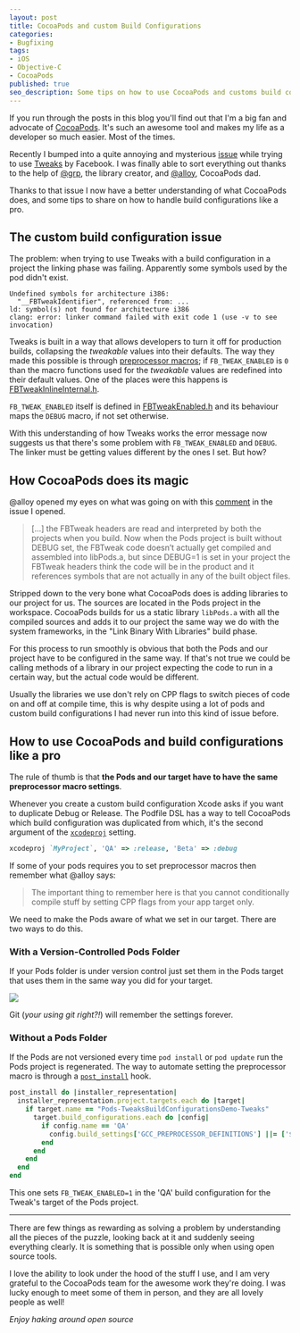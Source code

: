 ```yaml
---
layout: post
title: CocoaPods and custom Build Configurations
categories:
- Bugfixing
tags:
- iOS
- Objective-C
- CocoaPods
published: true
seo_description: Some tips on how to use CocoaPods and customs build configurations without headaches.
---
```


If you run through the posts in this blog you'll find out that I'm a big fan and advocate of [CocoaPods]. It's such an awesome tool and makes my life as a developer so much easier. Most of the times.

[CocoaPods]: http://cocoapods.org

Recently I bumped into a quite annoying and mysterious [issue] while trying to use [Tweaks] by Facebook. I was finally able to sort everything out thanks to the help of [@grp], the library creator, and [@alloy], CocoaPods dad.

[issue]: https://github.com/CocoaPods/CocoaPods/issues/1934
[Tweaks]: https://github.com/facebook/Tweaks
[@grp]: https://github.com/grp
[@alloy]: https://github.com/alloy

Thanks to that issue I now have a better understanding of what CocoaPods does, and some tips to share on how to handle build configurations like a pro.

## The custom build configuration issue

The problem: when trying to use Tweaks with a build configuration in a project the linking phase was failing. Apparently some symbols used by the pod didn't exist.

```
Undefined symbols for architecture i386:
  "__FBTweakIdentifier", referenced from: ...
ld: symbol(s) not found for architecture i386
clang: error: linker command failed with exit code 1 (use -v to see invocation)
```

Tweaks is built in a way that allows developers to turn it off for production builds, collapsing the _tweakable_ values into their defaults. The way they made this possible is through [preprocessor macros]; if `FB_TWEAK_ENABLED` is `0` than the macro functions used for the _tweakable_ values are redefined into their default values. One of the places were this happens is [FBTweakInlineInternal.h].

[preprocessor macros]: http://gcc.gnu.org/onlinedocs/cpp/Macros.html
[FBTweakInlineInternal.h]: https://github.com/facebook/Tweaks/blob/master/FBTweak/FBTweakInlineInternal.h

`FB_TWEAK_ENABLED` itself is defined in [FBTweakEnabled.h] and its behaviour maps the `DEBUG` macro, if not set otherwise.

[FBTweakEnabled.h]: https://github.com/facebook/Tweaks/blob/master/FBTweak/FBTweakEnabled.h

With this understanding of how Tweaks works the error message now suggests us that there's some problem with `FB_TWEAK_ENABLED` and `DEBUG`. The linker must be getting values different by the ones I set. But how?

## How CocoaPods does its magic

@alloy opened my eyes on what was going on with this [comment] in the issue I opened.

> [...] the FBTweak headers are read and interpreted by both the projects when you build. Now when the Pods project is built without DEBUG set, the FBTweak code doesn’t actually get compiled and assembled into libPods.a, but since DEBUG=1 is set in your project the FBTweak headers think the code will be in the product and it references symbols that are not actually in any of the built object files.

[comment]: https://github.com/CocoaPods/CocoaPods/issues/1934#issuecomment-40132425

Stripped down to the very bone what CocoaPods does is adding libraries to our project for us. The sources are located in the Pods project in the workspace. CocoaPods builds for us a static library `libPods.a` with all the compiled sources and adds it to our project the same way we do with the system frameworks, in the "Link Binary With Libraries" build phase.

For this process to run smoothly is obvious that both the Pods and our project have to be configured in the same way. If that's not true we could be calling methods of a library in our project expecting the code to run in a certain way, but the actual code would be different.

Usually the libraries we use don't rely on CPP flags to switch pieces of code on and off at compile time, this is why despite using a lot of pods and custom build configurations I had never run into this kind of issue before.

## How to use CocoaPods and build configurations like a pro

The rule of thumb is that **the Pods and our target have to have the same preprocessor macro settings**.

Whenever you create a custom build configuration Xcode asks if you want to duplicate Debug or Release. The Podfile DSL has a way to tell CocoaPods which build configuration was duplicated from which, it's the second argument of the [`xcodeproj`] setting.

```ruby
xcodeproj `MyProject`, 'QA' => :release, 'Beta' => :debug
```

If some of your pods requires you to set preprocessor macros then remember what @alloy says:

> The important thing to remember here is that you cannot conditionally compile stuff by setting CPP flags from your app target only.

We need to make the Pods aware of what we set in our target. There are two ways to do this.

### With a Version-Controlled Pods Folder

If your Pods folder is under version control just set them in the Pods target that uses them in the same way you did for your target.

<img src="{{ site.url }}/assets/2014-04-16/linked-libraries.jpg" />

Git (_your using git right?!_) will remember the settings forever.

### Without a Pods Folder

If the Pods are not versioned every time `pod install` or `pod update` run the Pods project is regenerated. The way to automate setting the preprocessor macro is through a [`post_install`] hook.

```ruby
post_install do |installer_representation|
  installer_representation.project.targets.each do |target|
    if target.name == "Pods-TweaksBuildConfigurationsDemo-Tweaks"
      target.build_configurations.each do |config|
        if config.name == 'QA'
          config.build_settings['GCC_PREPROCESSOR_DEFINITIONS'] ||= ['$(inherited)', 'FB_TWEAK_ENABLED=1']
        end
      end
    end
  end
end
```

This one sets `FB_TWEAK_ENABLED=1` in the 'QA' build configuration for the Tweak's target of the Pods project.

[`xcodeproj`]: http://guides.cocoapods.org/syntax/podfile.html#xcodeproj
[`post_install`]: http://guides.cocoapods.org/syntax/podfile.html#post_install

---

There are few things as rewarding as solving a problem by understanding all the pieces of the puzzle, looking back at it and suddenly seeing everything clearly. It is something that is possible only when using open source tools.

I love the ability to look under the hood of the stuff I use, and I am  very grateful to the CocoaPods team for the awesome work they're doing. I was lucky enough to meet some of them in person, and they are all lovely people as well!

_Enjoy haking around open source_

